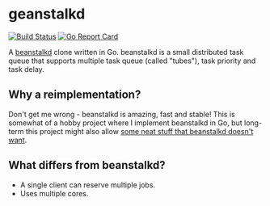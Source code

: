 geanstalkd
==========
[![Build Status](https://secure.travis-ci.org/JensRantil/geanstalkd.png?branch=master)](http://travis-ci.org/JensRantil/geanstalkd)
[![Go Report Card](https://goreportcard.com/badge/github.com/JensRantil/geanstalkd)](https://goreportcard.com/report/github.com/JensRantil/geanstalkd)

A [beanstalkd](http://kr.github.io/beanstalkd/) clone written in Go. beanstalkd
is a small distributed task queue that supports multiple task queue (called
"tubes"), task priority and task delay.

Why a reimplementation?
-----------------------
Don't get me wrong - beanstalkd is amazing, fast and stable! This is somewhat
of a hobby project where I implement beanstalkd in Go, but long-term this
project might also allow [some neat stuff that beanstalkd doesn't
want](https://github.com/JensRantil/geanstalkd/issues?q=is%3Aopen+is%3Aissue+label%3Aenhancement).

What differs from beanstalkd?
-----------------------------
 * A single client can reserve multiple jobs.
 * Uses multiple cores.
